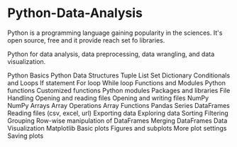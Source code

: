 # Python-Data-Analysis

Python is a programming language gaining popularity in the sciences. It's open source, free and it provide reach set fo libraries.


Python for data analysis, data preprocessing, data wrangling, and data visualization.


Python Basics
Python Data Structures
			Tuple
			List
			Set
			Dictionary
Conditionals and Loops
			If statement
			For loop
			While loop
Functions and Modules
			Python functions
			Customized functions
			Python modules
			Packages and libraries
File Handling
			Opening and reading files
			Opening and writing files
NumPy
			NumPy Arrays
			Array Operations
			Array Functions
Pandas
			Series
			DataFrames
			Reading files (csv, excel, url)
			Exporting data
			Exploring data
			Sorting
			Filtering
			Grouping
			Row-wise manipulation of DataFrames
			Merging DataFrames
Data Visualization
			Matplotlib
			Basic plots
			Figures and subplots
			More plot settings
			Saving plots
